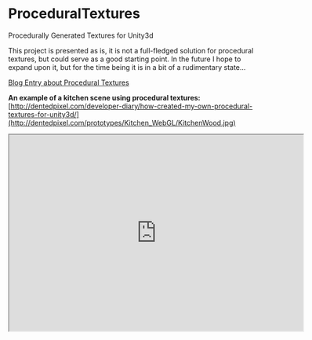 ProceduralTextures
==================

Procedurally Generated Textures for Unity3d

This project is presented as is, it is not a full-fledged solution for procedural textures, but could serve as a good starting point.  In the future I hope to expand upon it, but for the time being it is in a bit of a rudimentary state...

[Blog Entry about Procedural Textures](http://dentedpixel.com/developer-diary/how-created-my-own-procedural-textures-for-unity3d/)


**An example of a kitchen scene using procedural textures:**
[http://dentedpixel.com/developer-diary/how-created-my-own-procedural-textures-for-unity3d/](http://dentedpixel.com/prototypes/Kitchen_WebGL/KitchenWood.jpg)
<iframe src="http://dentedpixel.com/prototypes/Kitchen_WebGL/" width="600" height="400"></iframe>
